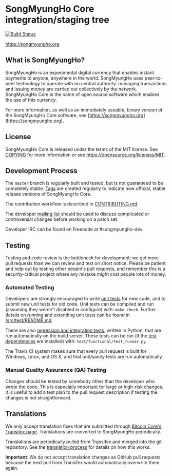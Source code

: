 SongMyungHo Core integration/staging tree
=====================================

[![Build Status](https://travis-ci.org/songmyungho-project/songmyungho.svg?branch=master)](https://travis-ci.org/songmyungho-project/songmyungho)

https://songmyungho.org

What is SongMyungHo?
----------------

SongMyungHo is an experimental digital currency that enables instant payments to
anyone, anywhere in the world. SongMyungHo uses peer-to-peer technology to operate
with no central authority: managing transactions and issuing money are carried
out collectively by the network. SongMyungHo Core is the name of open source
software which enables the use of this currency.

For more information, as well as an immediately useable, binary version of
the SongMyungHo Core software, see [https://songmyungho.org](https://songmyungho.org).

License
-------

SongMyungHo Core is released under the terms of the MIT license. See [COPYING](COPYING) for more
information or see https://opensource.org/licenses/MIT.

Development Process
-------------------

The `master` branch is regularly built and tested, but is not guaranteed to be
completely stable. [Tags](https://github.com/SongMyungHo/SMH-Core/tags) are created
regularly to indicate new official, stable release versions of SongMyungHo Core.

The contribution workflow is described in [CONTRIBUTING.md](CONTRIBUTING.md).

The developer [mailing list](https://groups.google.com/forum/#!forum/songmyungho-dev)
should be used to discuss complicated or controversial changes before working
on a patch set.

Developer IRC can be found on Freenode at #songmyungho-dev.

Testing
-------

Testing and code review is the bottleneck for development; we get more pull
requests than we can review and test on short notice. Please be patient and help out by testing
other people's pull requests, and remember this is a security-critical project where any mistake might cost people
lots of money.

### Automated Testing

Developers are strongly encouraged to write [unit tests](src/test/README.md) for new code, and to
submit new unit tests for old code. Unit tests can be compiled and run
(assuming they weren't disabled in configure) with: `make check`. Further details on running
and extending unit tests can be found in [/src/test/README.md](/src/test/README.md).

There are also [regression and integration tests](/test), written
in Python, that are run automatically on the build server.
These tests can be run (if the [test dependencies](/test) are installed) with: `test/functional/test_runner.py`

The Travis CI system makes sure that every pull request is built for Windows, Linux, and OS X, and that unit/sanity tests are run automatically.

### Manual Quality Assurance (QA) Testing

Changes should be tested by somebody other than the developer who wrote the
code. This is especially important for large or high-risk changes. It is useful
to add a test plan to the pull request description if testing the changes is
not straightforward.

Translations
------------

We only accept translation fixes that are submitted through [Bitcoin Core's Transifex page](https://www.transifex.com/projects/p/bitcoin/).
Translations are converted to SongMyungHo periodically.

Translations are periodically pulled from Transifex and merged into the git repository. See the
[translation process](doc/translation_process.md) for details on how this works.

**Important**: We do not accept translation changes as GitHub pull requests because the next
pull from Transifex would automatically overwrite them again.
